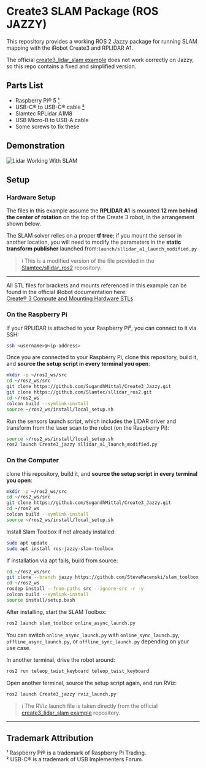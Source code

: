 # Create3 SLAM Package (ROS JAZZY)

This repository provides a working ROS 2 Jazzy package for running SLAM mapping with the iRobot Create3 and RPLIDAR A1.  

The official [create3_lidar_slam example](https://github.com/iRobotEducation/create3_examples/tree/jazzy/create3_lidar_slam) does not work correctly on Jazzy, so this repo contains a fixed and simplified version.

## Parts List

- Raspberry Pi&reg; 5 [¹](#trademark-attribution)
- USB-C&reg; to USB-C&reg; cable [²](#trademark-attribution)
- Slamtec RPLidar A1M8
- USB Micro-B to USB-A cable
- Some screws to fix these

## Demonstration

![Lidar Working With SLAM](./Demonstration/LidarWorkingWithSLAM.gif)



## Setup

### Hardware Setup

The files in this example assume the **RPLIDAR A1** is mounted **12 mm behind the center of rotation** on the top of the Create 3 robot, in the arrangement shown below.  

The SLAM solver relies on a proper **tf tree**; if you mount the sensor in another location, you will need to modify the parameters in the **static transform publisher** launched from:`launch/sllidar_a1_launch_modified.py`

> ℹ️ This is a modified version of the file provided in the [Slamtec/sllidar_ros2](https://github.com/Slamtec/sllidar_ros2) repository.

---

All STL files for brackets and mounts referenced in this example can be found in the official iRobot documentation here:  
[Create® 3 Compute and Mounting Hardware STLs](https://iroboteducation.github.io/create3_docs/hw/print_compute/)

### On the Raspberry Pi

If your RPLIDAR is attached to your Raspberry Pi⁵, you can connect to it via SSH:

```bash
ssh <username>@<ip-address>
```
Once you are connected to your Raspberry Pi, clone this repository, build it, and **source the setup script in every terminal you open**:

```bash
mkdir -p ~/ros2_ws/src
cd ~/ros2_ws/src
git clone https://github.com/SugandhMittal/Create3_Jazzy.git
git clone https://github.com/Slamtec/sllidar_ros2.git
cd ~/ros2_ws
colcon build --symlink-install
source ~/ros2_ws/install/local_setup.sh
```
Run the sensors launch script, which includes the LIDAR driver and transform from the laser scan to the robot (on the Raspberry Pi):

```bash
source ~/ros2_ws/install/local_setup.sh
ros2 launch Create3_jazzy sllidar_a1_launch_modified.py
```

### On the Computer
clone this repository, build it, and **source the setup script in every terminal you open**:

```bash
mkdir -p ~/ros2_ws/src
cd ~/ros2_ws/src
git clone https://github.com/SugandhMittal/Create3_Jazzy.git
cd ~/ros2_ws
colcon build --symlink-install
source ~/ros2_ws/install/local_setup.sh
```
Install Slam Toolbox if not already installed:
```bash
sudo apt update
sudo apt install ros-jazzy-slam-toolbox
```
If installation via apt fails, build from source:

```bash
cd ~/ros2_ws/src
git clone --branch jazzy https://github.com/SteveMacenski/slam_toolbox.git
cd ~/ros2_ws
rosdep install --from-paths src --ignore-src -r -y
colcon build --symlink-install
source install/setup.bash
```
After installing, start the SLAM Toolbox:
```bash
ros2 launch slam_toolbox online_async_launch.py 
```
You can switch `online_async_launch.py` with `online_sync_launch.py`, `offline_async_launch.py`, or `offline_sync_launch.py` depending on your use case.

In another terminal, drive the robot around:

```bash
ros2 run teleop_twist_keyboard teleop_twist_keyboard
```

Open another terminal, source the setup script again, and run RViz:
```bash
ros2 launch Create3_jazzy rviz_launch.py
```

> ℹ️ The RViz launch file is taken directly from the official [create3_lidar_slam example](https://github.com/iRobotEducation/create3_examples/tree/jazzy/create3_lidar_slam) repository.





---

## Trademark Attribution

¹ Raspberry Pi&reg; is a trademark of Raspberry Pi Trading.  
² USB-C&reg; is a trademark of USB Implementers Forum.  
